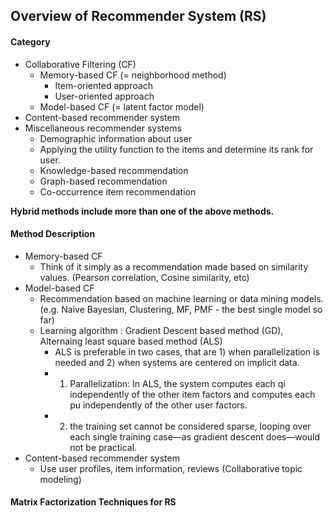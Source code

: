 ## Overview of Recommender System (RS)

#### Category
- Collaborative Filtering (CF)
  - Memory-based CF (= neighborhood method)
    - Item-oriented approach
    - User-oriented approach
  - Model-based CF (= latent factor model)
- Content-based recommender system
- Miscellaneous recommender systems
  - Demographic information about user
  - Applying the utility function to the items and determine its rank for user.
  - Knowledge-based recommendation
  - Graph-based recommendation
  - Co-occurrence item recommendation
  
**Hybrid methods include more than one of the above methods.**

#### Method Description
- Memory-based CF
  - Think of it simply as a recommendation made based on similarity values. (Pearson correlation, Cosine similarity, etc)
- Model-based CF
  - Recommendation based on machine learning or data mining models. (e.g. Naive Bayesian, Clustering, MF, PMF - the best single model so far)
  - Learning algorithm : Gradient Descent based method (GD), Alternaing least square based method (ALS)
    - ALS is preferable in two cases, that are 1) when parallelization is needed and 2) when systems are centered on implicit data.
    - 1) Parallelization: In ALS, the system computes each qi independently of the other item factors and computes each pu independently of the other user factors.
    - 2) the training set cannot be considered sparse, looping over each single training case—as gradient descent does—would not be practical.
- Content-based recommender system
  - Use user profiles, item information, reviews (Collaborative topic modeling)

#### Matrix Factorization Techniques for RS

